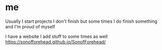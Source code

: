 # me
Usually I start projects I don't finish but some times I do finish something and I'm proud of myself

I have a website I add stuff to some times as well https://sonofforehead.github.io/SonofForehead/
